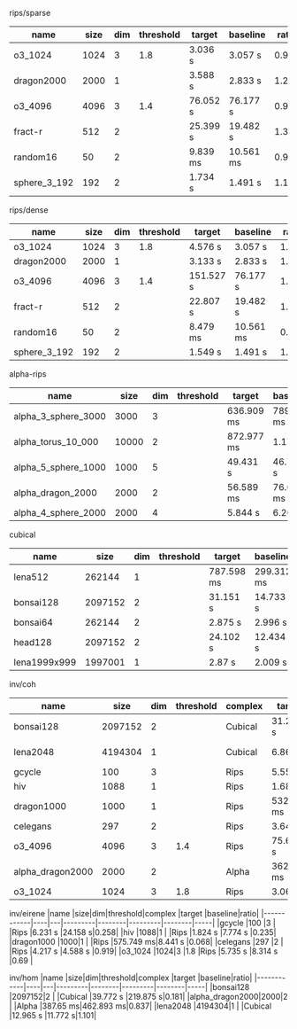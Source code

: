 rips/sparse

|name        |size|dim|threshold|target  |baseline |ratio|
|------------|----|---|---------|--------|---------|-----|
|o3_1024     |1024|3  |1.8      |3.036 s |3.057 s  |0.993|
|dragon2000  |2000|1  |         |3.588 s |2.833 s  |1.267|
|o3_4096     |4096|3  |1.4      |76.052 s|76.177 s |0.998|
|fract-r     |512 |2  |         |25.399 s|19.482 s |1.304|
|random16    |50  |2  |         |9.839 ms|10.561 ms|0.932|
|sphere_3_192|192 |2  |         |1.734 s |1.491 s  |1.163|

rips/dense

|name        |size|dim|threshold|target  |baseline |ratio|
|------------|----|---|---------|--------|---------|-----|
|o3_1024     |1024|3  |1.8      |4.576 s |3.057 s  |1.497|
|dragon2000  |2000|1  |         |3.133 s |2.833 s  |1.106|
|o3_4096     |4096|3  |1.4      |151.527 s|76.177 s |1.989|
|fract-r     |512 |2  |         |22.807 s|19.482 s |1.171|
|random16    |50  |2  |         |8.479 ms|10.561 ms|0.803|
|sphere_3_192|192 |2  |         |1.549 s |1.491 s  |1.039|


alpha-rips

|name        |size|dim|threshold|target  |baseline |ratio|
|------------|----|---|---------|--------|---------|-----|
|alpha_3_sphere_3000|3000|3  |         |636.909 ms|789.505 ms|0.807|
|alpha_torus_10_000|10000|2  |         |872.977 ms|1.179 s  |0.741|
|alpha_5_sphere_1000|1000|5  |         |49.431 s|46.707 s |1.058|
|alpha_dragon_2000|2000|2  |         |56.589 ms|76.045 ms|0.744|
|alpha_4_sphere_2000|2000|4  |         |5.844 s |6.203 s  |0.942|

cubical

|name        |size|dim|threshold|target  |baseline |ratio|
|------------|----|---|---------|--------|---------|-----|
|lena512     |262144|1  |         |787.598 ms|299.312 ms|2.631|
|bonsai128   |2097152|2  |         |31.151 s|14.733 s |2.114|
|bonsai64    |262144|2  |         |2.875 s |2.996 s  |0.96 |
|head128     |2097152|2  |         |24.102 s|12.434 s |1.938|
|lena1999x999|1997001|1  |         |2.87 s  |2.009 s  |1.429|

inv/coh

|name        |size|dim|threshold|complex |target   |baseline|ratio|
|------------|----|---|---------|--------|---------|--------|-----|
|bonsai128   |2097152|2  |         |Cubical |31.259 s |39.772 s|0.786|
|lena2048    |4194304|1  |         |Cubical |6.863 s  |12.965 s|0.529|
|gcycle      |100 |3  |         |Rips    |5.553 s  |6.497 s |0.855|
|hiv         |1088|1  |         |Rips    |1.681 s  |1.81 s  |0.929|
|dragon1000  |1000|1  |         |Rips    |532.279 ms|568.217 ms|0.937|
|celegans    |297 |2  |         |Rips    |3.644 s  |4.438 s |0.821|
|o3_4096     |4096|3  |1.4      |Rips    |75.663 s |108.067 s|0.7  |
|alpha_dragon2000|2000|2  |         |Alpha   |362.102 ms|387.65 ms|0.934|
|o3_1024     |1024|3  |1.8      |Rips    |3.069 s  |4.58 s  |0.67 |

inv/eirene
|name        |size|dim|threshold|complex |target   |baseline|ratio|
|------------|----|---|---------|--------|---------|--------|-----|
|gcycle      |100 |3  |         |Rips    |6.231 s  |24.158 s|0.258|
|hiv         |1088|1  |         |Rips    |1.824 s  |7.774 s |0.235|
|dragon1000  |1000|1  |         |Rips    |575.749 ms|8.441 s |0.068|
|celegans    |297 |2  |         |Rips    |4.217 s  |4.588 s |0.919|
|o3_1024     |1024|3  |1.8      |Rips    |5.735 s  |8.314 s |0.69 |

inv/hom
|name        |size|dim|threshold|complex |target   |baseline|ratio|
|------------|----|---|---------|--------|---------|--------|-----|
|bonsai128   |2097152|2  |         |Cubical |39.772 s |219.875 s|0.181|
|alpha_dragon2000|2000|2  |         |Alpha   |387.65 ms|462.893 ms|0.837|
|lena2048    |4194304|1  |         |Cubical |12.965 s |11.772 s|1.101|
